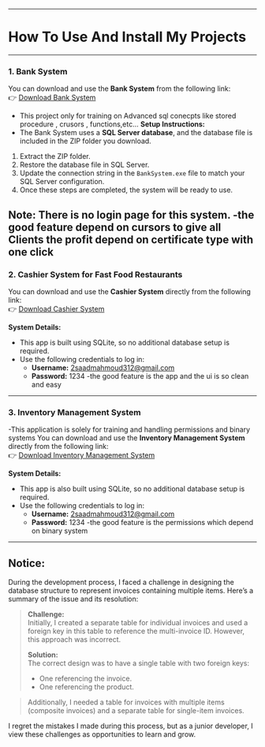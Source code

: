 ______________________________________________________________________________________________________________________________
# How To Use And Install My Projects
______________________________________________________________________________________________________________________________

### 1. Bank System
You can download and use the **Bank System** from the following link:  
👉 [Download Bank System](https://www.mediafire.com/file/55wm3mfsk1acw0r/BankSystem_git.zip/file)
- This project only for training on Advanced sql conecpts like stored procedure , crusors , functions,etc...
**Setup Instructions:**
- The Bank System uses a **SQL Server database**, and the database file is included in the ZIP folder you download.

1. Extract the ZIP folder.
2. Restore the database file in SQL Server.
3. Update the connection string in the `BankSystem.exe` file to match your SQL Server configuration.
4. Once these steps are completed, the system will be ready to use.

**Note:** There is no login page for this system.
-the good feature depend on cursors to give all Clients the profit depend on certificate type with one click
---

### 2. Cashier System for Fast Food Restaurants
You can download and use the **Cashier System** directly from the following link:  
👉 [Download Cashier System](https://www.mediafire.com/file/9x4v1sfgb4hn5ys/Restaurant_Solution_Git.zip/file)

**System Details:**
- This app is built using SQLite, so no additional database setup is required.  
- Use the following credentials to log in:  
  - **Username:** 2saadmahmoud312@gmail.com  
  - **Password:** 1234
-the good feature is the app and the ui is so clean and easy
---

### 3. Inventory Management System
-This application is solely for training and handling permissions and binary systems
You can download and use the **Inventory Management System** directly from the following link:  
👉 [Download Inventory Management System](https://www.mediafire.com/file/g5c1atwkfnk1s8i/The+Genral+Manager.zip/file)

**System Details:**
- This app is also built using SQLite, so no additional database setup is required.  
- Use the following credentials to log in:  
  - **Username:** 2saadmahmoud312@gmail.com  
  - **Password:** 1234
-the good feature is the permissions which depend on binary system
---

## Notice:
During the development process, I faced a challenge in designing the database structure to represent invoices containing multiple items. Here’s a summary of the issue and its resolution:

> **Challenge:**  
> Initially, I created a separate table for individual invoices and used a foreign key in this table to reference the multi-invoice ID. However, this approach was incorrect.  
>   
> **Solution:**  
> The correct design was to have a single table with two foreign keys:  
> - One referencing the invoice.  
> - One referencing the product.  

> Additionally, I needed a table for invoices with multiple items (composite invoices) and a separate table for single-item invoices.

I regret the mistakes I made during this process, but as a junior developer, I view these challenges as opportunities to learn and grow.
